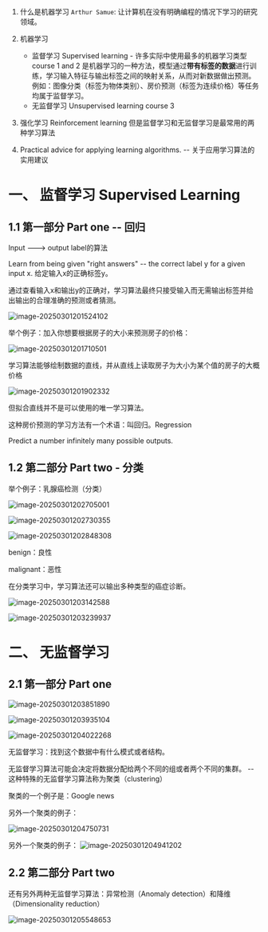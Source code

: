 1. 什么是机器学习
   `Arthur Samue`: 让计算机在没有明确编程的情况下学习的研究领域。

2. 机器学习
    - 监督学习 Supervised learning - 许多实际中使用最多的机器学习类型 course 1 and 2
        是机器学习的一种方法，模型通过**带有标签的数据**进行训练，学习输入特征与输出标签之间的映射关系，从而对新数据做出预测。例如：图像分类（标签为物体类别）、房价预测（标签为连续价格）等任务均属于监督学习。
    - 无监督学习 Unsupervised learning  course 3
3. 强化学习 Reinforcement learning 但是监督学习和无监督学习是最常用的两种学习算法
4. Practical advice for applying learning algorithms. -- 关于应用学习算法的实用建议

# 一、 监督学习 Supervised Learning

## 1.1 第一部分 Part one -- 回归

Input  --->  output label的算法

Learn from being given "right answers" -- the correct label y for a given input x. 给定输入x的正确标签y。

通过查看输入x和输出y的正确对，学习算法最终只接受输入而无需输出标签并给出输出的合理准确的预测或者猜测。

![image-20250301201524102](./assets/image-20250301201524102.png)

举个例子：加入你想要根据房子的大小来预测房子的价格：

![image-20250301201710501](./assets/image-20250301201710501.png)

学习算法能够绘制数据的直线，并从直线上读取房子为大小为某个值的房子的大概价格

![image-20250301201902332](./assets/image-20250301201902332.png)

但拟合直线并不是可以使用的唯一学习算法。

这种房价预测的学习方法有一个术语：叫回归。Regression

Predict a number infinitely many possible outputs.

## 1.2 第二部分 Part two - 分类

举个例子：乳腺癌检测（分类）

![image-20250301202705001](./assets/image-20250301202705001.png)

![image-20250301202730355](./assets/image-20250301202730355.png)

![image-20250301202848308](./assets/image-20250301202848308.png)

benign：良性

malignant：恶性

在分类学习中，学习算法还可以输出多种类型的癌症诊断。

![image-20250301203142588](./assets/image-20250301203142588.png)

![image-20250301203239937](./assets/image-20250301203239937.png)

# 二、 无监督学习

## 2.1 第一部分 Part one

![image-20250301203851890](./assets/image-20250301203851890.png)

![image-20250301203935104](./assets/image-20250301203935104.png)

![image-20250301204022268](./assets/image-20250301204022268.png)

无监督学习：找到这个数据中有什么模式或者结构。

无监督学习算法可能会决定将数据分配给两个不同的组或者两个不同的集群。 -- 这种特殊的无监督学习算法称为聚类（clustering）

聚类的一个例子是：Google news

另外一个聚类的例子：

![image-20250301204750731](./assets/image-20250301204750731.png)

另外一个聚类的例子：
![image-20250301204941202](./assets/image-20250301204941202.png)

## 2.2 第二部分 Part two

还有另外两种无监督学习算法：异常检测（Anomaly detection）和降维（Dimensionality reduction）

![image-20250301205548653](./assets/image-20250301205548653.png)































































































